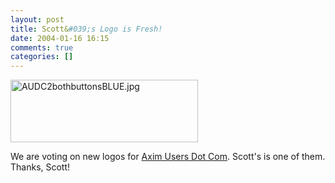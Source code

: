 ```yaml
---
layout: post
title: Scott&#039;s Logo is Fresh!
date: 2004-01-16 16:15
comments: true
categories: []
---
```

<img alt="AUDC2bothbuttonsBLUE.jpg" src="http://peterfilias.com/archives/AUDC2bothbuttonsBLUE.jpg" width="300" height="100" border="0" />

We are voting on new logos for <a href="http://www.aximusers.com">Axim Users Dot Com</a>. Scott's is one of them. Thanks, Scott!
